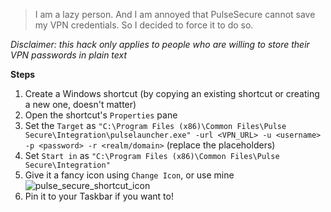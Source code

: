 > I am a lazy person. And I am annoyed that PulseSecure cannot save my VPN credentials. So I decided to force it to do so.

*Disclaimer: this hack only applies to people who are willing to store their VPN passwords in plain text*

**Steps**
1. Create a Windows shortcut (by copying an existing shortcut or creating a new one, doesn't matter)
2. Open the shortcut's `Properties` pane
3. Set the `Target` as `"C:\Program Files (x86)\Common Files\Pulse Secure\Integration\pulselauncher.exe" -url <VPN_URL> -u <username> -p <password> -r <realm/domain>` (replace the placeholders)
4. Set `Start in` as `"C:\Program Files (x86)\Common Files\Pulse Secure\Integration"`
5. Give it a fancy icon using `Change Icon`, or use mine
![pulse_secure_shortcut_icon](../attachments/pulse_secure_shortcut_icon.ico)
6. Pin it to your Taskbar if you want to!
